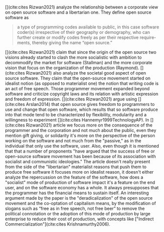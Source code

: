 [](cite:cites Rizwan2021) analyze the relationship between a corporate view on open source software and a libertarian one.
They define open source software as 
<blockquote>
a type of programming codes available to
public, in this case software coder(s) irrespective of
their geography or demography, who can further create
or modify codes freely as per their respective require-
ments, thereby giving the name “open source.”
</blockquote>
[](cite:cites Rizwan2021) claim that since the origin of the open source two visions already started to clash the more socialistic with ambition to decommodify the 
market for software (Stallman) and the more corporate vision that focus on the organization of the production (Raymond).
<!-- Let's put some references for those name -->
[](cite:cites Rizwan2021) also analyze the societal good aspect of open source software.
They claim that the open-source movement started on idealist notion (as opposed to materialist one) the notion that writing code is an act of free speech.
Those programmer movement expanded beyond software and criticize copyright laws and its relation with artistic expression and freedom of expression.
[](cite:cites Rizwan2021) argue using [](cite:cites Arslan2014) that open source gives freedom to programmers to use and change that open software,
which results that so software produce into that mode tend to be characterized by flexibility, modularity and a willingness to experiment [](cite:cites Hannemyr1999TechnologyAP).
In [](cite:cites Rizwan2021) article we focus more on the consequence of the programmer and the corporation and not much about the public,
even they mention gift giving, or solidarity it's more on the perspective of the person working on the software and not much from the "passive," as in the individual that only use the software, user.
Also, even though it is mentioned that that a number of proponents 
"have argued that the success of free or open-source software movement has been because of its association with socialist and communistic ideologies."
The article doesn't really present from the side of the "libertarian" materialist reasons that push them to produce free software it focuses more on idealist reason,
it doesn't either analyze the repercussion on the feature of the software, how does a "socialist" mode of production of software impact it's a feature on the end user, 
and on the software economy has a whole. It always presupposes that the programmer has the financial means to sustain itself.
An interesting argument made by the paper is the "deradicalization" of the open source movement and the co-optation of capitalism means, by the modification of slogans such as
“free as in free speech, not free beer” to remove the political connotation or the adoption of this mode of production by large enterprise to reduce their cost of production, with concepts like
["Indirect Commercialization"](cite:cites Krishnamurthy2006).